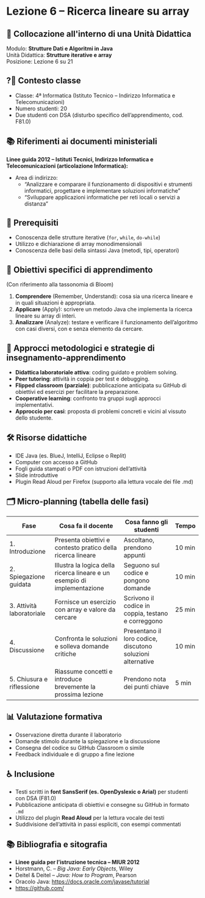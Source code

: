 
# Lezione 6 – Ricerca lineare su array

## 📌 Collocazione all'interno di una Unità Didattica
Modulo: **Strutture Dati e Algoritmi in Java**  
Unità Didattica: **Strutture iterative e array**  
Posizione: Lezione 6 su 21

## ?🏫 Contesto classe
- Classe: 4ª Informatica (Istituto Tecnico – Indirizzo Informatica e Telecomunicazioni)
- Numero studenti: 20
- Due studenti con DSA (disturbo specifico dell’apprendimento, cod. F81.0)

## 📚 Riferimenti ai documenti ministeriali
**Linee guida 2012 – Istituti Tecnici, Indirizzo Informatica e Telecomunicazioni (articolazione Informatica):**

- Area di indirizzo:
  - “Analizzare e comparare il funzionamento di dispositivi e strumenti informatici, progettare e implementare soluzioni informatiche”
  - “Sviluppare applicazioni informatiche per reti locali o servizi a distanza”

## 🧠 Prerequisiti
- Conoscenza delle strutture iterative (`for`, `while`, `do-while`)
- Utilizzo e dichiarazione di array monodimensionali
- Conoscenza delle basi della sintassi Java (metodi, tipi, operatori)

## 🎯 Obiettivi specifici di apprendimento
(Con riferimento alla tassonomia di Bloom)

1. **Comprendere** (Remember, Understand): cosa sia una ricerca lineare e in quali situazioni è appropriata.
2. **Applicare** (Apply): scrivere un metodo Java che implementa la ricerca lineare su array di interi.
3. **Analizzare** (Analyze): testare e verificare il funzionamento dell’algoritmo con casi diversi, con e senza elemento da cercare.

## 🧩 Approcci metodologici e strategie di insegnamento-apprendimento
- **Didattica laboratoriale attiva**: coding guidato e problem solving.
- **Peer tutoring**: attività in coppia per test e debugging.
- **Flipped classroom (parziale)**: pubblicazione anticipata su GitHub di obiettivi ed esercizi per facilitare la preparazione.
- **Cooperative learning**: confronto tra gruppi sugli approcci implementativi.
- **Approccio per casi**: proposta di problemi concreti e vicini al vissuto dello studente.

## 🛠️ Risorse didattiche
- IDE Java (es. BlueJ, IntelliJ, Eclipse o Replit)
- Computer con accesso a GitHub
- Fogli guida stampati o PDF con istruzioni dell’attività
- Slide introduttive
- Plugin Read Aloud per Firefox (supporto alla lettura vocale dei file .md)

## 🗂️ Micro-planning (tabella delle fasi)

| Fase | Cosa fa il docente | Cosa fanno gli studenti | Tempo |
|------|---------------------|--------------------------|-------|
| 1. Introduzione | Presenta obiettivi e contesto pratico della ricerca lineare | Ascoltano, prendono appunti | 10 min |
| 2. Spiegazione guidata | Illustra la logica della ricerca lineare e un esempio di implementazione | Seguono sul codice e pongono domande | 10 min |
| 3. Attività laboratoriale | Fornisce un esercizio con array e valore da cercare | Scrivono il codice in coppia, testano e correggono | 25 min |
| 4. Discussione | Confronta le soluzioni e solleva domande critiche | Presentano il loro codice, discutono soluzioni alternative | 10 min |
| 5. Chiusura e riflessione | Riassume concetti e introduce brevemente la prossima lezione | Prendono nota dei punti chiave | 5 min |

## 📊 Valutazione formativa
- Osservazione diretta durante il laboratorio
- Domande stimolo durante la spiegazione e la discussione
- Consegna del codice su GitHub Classroom o simile
- Feedback individuale e di gruppo a fine lezione

## ♿ Inclusione
- Testi scritti in **font SansSerif (es. OpenDyslexic o Arial)** per studenti con DSA (F81.0)
- Pubblicazione anticipata di obiettivi e consegne su GitHub in formato `.md`
- Utilizzo del plugin **Read Aloud** per la lettura vocale dei testi
- Suddivisione dell’attività in passi espliciti, con esempi commentati

## 📚 Bibliografia e sitografia
- **Linee guida per l’istruzione tecnica – MIUR 2012**
- Horstmann, C. – *Big Java: Early Objects*, Wiley
- Deitel & Deitel – *Java: How to Program*, Pearson
- Oracolo Java: https://docs.oracle.com/javase/tutorial
- https://github.com/

